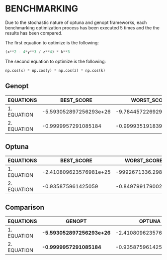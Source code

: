 # BENCHMARKING
Due to the stochastic nature of optuna and genopt frameworks, each benchmarking optimization process has been executed 5 times and the the results has been compared.

The first equation to optimize is the following:
```python
(x**2 - 4*y**3 / z**4) * k**3
```
The second equation to optimize is the following:
```python
np.cos(x) * np.cos(y) * np.cos(z) * np.cos(k)
```

## Genopt
| EQUATIONS   | BEST_SCORE             | WORST_SCORE            | MEAN_SCORE              | STD_SCORES             |
|-------------|------------------------|------------------------|-------------------------|------------------------|
| 1. EQUATION | -5.593052897256293e+26 | -9.784457226929366e+21 | -1.1787250956286476e+26 | 2.210172921843152e+26  |
| 2. EQUATION | -0.9999957291085184    | -0.999935191839478     | -0.9999679358322329     | 2.0933731270107305e-05 |

## Optuna
| EQUATIONS   | BEST_SCORE             | WORST_SCORE            | MEAN_SCORE              | STD_SCORES             |
|-------------|------------------------|------------------------|-------------------------|------------------------|
| 1. EQUATION | -2.410809623576981e+25 | -9992671336.298042     | -4.822497370624008e+24  | 9.642799475755541e+24  |
| 2. EQUATION | -0.935875961425059     | -0.849799179002455     | -0.9002187387500051     | 0.03290155041224169    |

## Comparison
| EQUATIONS   | GENOPT                    | OPTUNA                    |
|-------------|---------------------------|---------------------------|
| 1. EQUATION | **-5.593052897256293e+26**| -2.410809623576981e+25    |
| 2. EQUATION | **-0.9999957291085184**   | -0.935875961425059        |